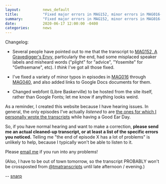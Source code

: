 ```yaml
---
layout:          news_default
title:           "Fixed major errors in MAG152, minor errors in MAG016-040"
summary:         "Fixed major errors in MAG152, minor errors in MAG016-040"
date:            2020-06-17 12:00:00 -0400
categories:      news
---
```


Changelog: 

* Several people have pointed out to me that the transcript to [MAG152, A Gravedigger's Envy]({{site.baseurl}}/tma/152.html), particularly the end, had some misplaced speaker labels and misheard words ("plight" for "advice", "Yosemite" for "Gethsemane", etc). I *think* I've got all those fixed.

* I've fixed a variety of minor typos in episodes in [MAG016]({{site.baseurl}}/tma/016.html) through [MAG040]({{site.baseurl}}/tma/040.html), and also added links to Google Docs documents for them.

* Changed webfont (Libre Baskerville) to be hosted from the site itself, rather than Google Fonts; let me know if anything looks weird.

As a reminder, I created this website because I have hearing issues. In general, the only episodes I've actually *listened* to are [the ones for which I personally wrote the transcripts]({{site.baseurl}}/sources.html#snarp) while having a Good Ear Day.

So, if you have normal hearing and want to make a correction, __please send me an actual cleaned-up transcript, or at least a list of the specific errors you noticed.__ Telling me "the end of episode X has a lot of problems" is unlikely to help, because I typically won't be able to listen to it.

Please [email me](mailto:snarp@snarp.work) if you run into any problems!

(Also, I have to be out of town tomorrow, so the transcript PROBABLY won't be crossposted from [@tmatranscripts](http://tmatranscripts.tumblr.com/) until late afternoon / evening.)

-- [snarp](http://snarp.tumblr.com/)
